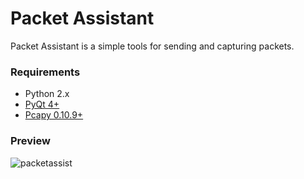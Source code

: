 # Packet Assistant
Packet Assistant is a simple tools for sending and capturing packets.

### Requirements
* Python 2.x
* [PyQt 4+](http://www.riverbankcomputing.com/software/pyqt/download)
* [Pcapy 0.10.9+](https://github.com/CoreSecurity/pcapy/wiki/Compiling-Pcapy-on-Windows-Guide)

### Preview
![packetassist](https://cloud.githubusercontent.com/assets/1736354/8158460/d367be9a-138f-11e5-84ae-346611f8aa59.png)